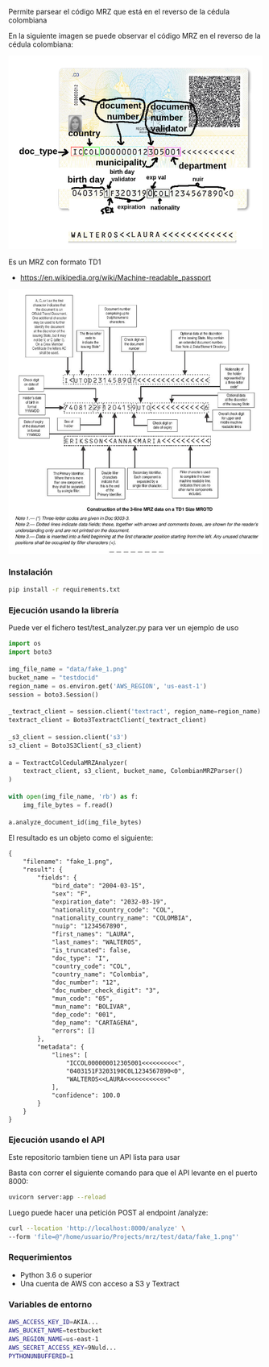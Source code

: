 Permite parsear el código MRZ que está en el reverso de la cédula colombiana

En la siguiente imagen se puede observar el código MRZ en el reverso de la cédula colombiana:

![Cédula colombiana](docs/fields.png)

Es un MRZ con formato TD1 

- https://en.wikipedia.org/wiki/Machine-readable_passport

![Cédula colombiana](docs/td1.png)

### Instalación

```bash
pip install -r requirements.txt
```

### Ejecución usando la librería

Puede ver el fichero test/test_analyzer.py para ver un ejemplo de uso


```python
import os
import boto3

img_file_name = "data/fake_1.png"
bucket_name = "testdocid"
region_name = os.environ.get('AWS_REGION', 'us-east-1')
session = boto3.Session()

_textract_client = session.client('textract', region_name=region_name)
textract_client = Boto3TextractClient(_textract_client)

_s3_client = session.client('s3')
s3_client = Boto3S3Client(_s3_client)

a = TextractColCedulaMRZAnalyzer(
    textract_client, s3_client, bucket_name, ColombianMRZParser()
)

with open(img_file_name, 'rb') as f:
    img_file_bytes = f.read()

a.analyze_document_id(img_file_bytes)
```

El resultado es un objeto como el siguiente:

```j́son
{
    "filename": "fake_1.png",
    "result": {
        "fields": {
            "bird_date": "2004-03-15",
            "sex": "F",
            "expiration_date": "2032-03-19",
            "nationality_country_code": "COL",
            "nationality_country_name": "COLOMBIA",
            "nuip": "1234567890",
            "first_names": "LAURA",
            "last_names": "WALTEROS",
            "is_truncated": false,
            "doc_type": "I",
            "country_code": "COL",
            "country_name": "Colombia",
            "doc_number": "12",
            "doc_number_check_digit": "3",
            "mun_code": "05",
            "mun_name": "BOLIVAR",
            "dep_code": "001",
            "dep_name": "CARTAGENA",
            "errors": []
        },
        "metadata": {
            "lines": [
                "ICCOL000000012305001<<<<<<<<<<",
                "0403151F3203190C0L1234567890<0",
                "WALTEROS<<LAURA<<<<<<<<<<<<"
            ],
            "confidence": 100.0
        }
    }
}
```

### Ejecución usando el API

Este repositorio tambien tiene un API lista para usar

Basta con correr el siguiente comando para que el API levante en el puerto 8000:

```bash
uvicorn server:app --reload
```

Luego puede hacer una petición POST al endpoint /analyze:

```bash
curl --location 'http://localhost:8000/analyze' \
--form 'file=@"/home/usuario/Projects/mrz/test/data/fake_1.png"'
```

### Requerimientos

- Python 3.6 o superior
- Una cuenta de AWS con acceso a S3 y Textract

### Variables de entorno

```bash
AWS_ACCESS_KEY_ID=AKIA...
AWS_BUCKET_NAME=testbucket
AWS_REGION_NAME=us-east-1
AWS_SECRET_ACCESS_KEY=9Nuld...
PYTHONUNBUFFERED=1
```



